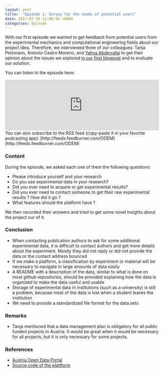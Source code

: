 ```yaml
---
layout: post
title:  "Episode 1: Survey for the needs of potential users"
date: 2017-07-28 21:06:26 +0800
categories: Episode
---
```


With our first episode we wanted to get feedback from potential users from the experimental mechanics and computational engineering fields about our project idea. 
Therefore, we interviewed three of our colleagues: Tanja Pelzmann, Antonio Castro Moreno, and  [Yahya Abderrafai](https://twitter.com/lussylver) to get their opinion
about the issues we explored [in our first blogpost](https://opendataexpmechanics.github.io/ODEM-project/) and to evaluate our solution.. 

You can listen to the episode here:
<iframe width="100%" height="166" scrolling="no" frameborder="no" src="https://w.soundcloud.com/player/?url=https%3A//api.soundcloud.com/tracks/335649269&amp;color=ff5500&amp;auto_play=false&amp;hide_related=false&amp;show_comments=true&amp;show_user=true&amp;show_reposts=false"></iframe>
<!--description-->
You can also subscribe to the RSS feed (copy-paste it in your favorite podcasting app): [http://feeds.feedburner.com/ODEM](http://feeds.feedburner.com/ODEM)


### Content

During the episode, we asked each one of them the following questions:

* Please introduce yourself and your research
* Do you use experimental data in your research?
* Did you ever need to acquire or get experimental results?
* Did you ever need to contact someone to get their raw experimental results ? How did it go ?
* What features should the platform have ?

We then recorded their answers and tried to get some novel insights about the project our of it.

### Conclusion

* When contacting publication authors to ask for some additional experimental data, it is difficult to contact authors and get more details about the experiment. Mostly they did not reply or did not provide the data or the contact address bounced
* If we make a platform, a classification by experiment or material will be necessary to navigate  in large amounts of data easily
* A README with a description of the data, similar to what is done on most github repositories, should be provided explaining how the data is organized to make the data useful and usable
* Storage of experimental data in institutions (such as a university) is still a problem, because most of the data is lost when a student leaves the institution
* We need to provide a standardized file format for the data sets

### Remarks

* Tanja mentioned that a data management plan is obligatory for all public funded projects in Austria. It would be great when it would be necessary for
all projects, but it is only necessary for some projects.

### References

* [Austria Open Data Portal](https://www.opendataportal.at/)
* [Source code of the plattform](https://github.com/OpenDataExpMechanics/platform)
